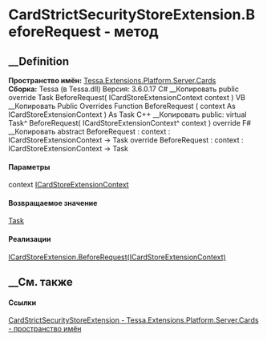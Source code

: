 # CardStrictSecurityStoreExtension.BeforeRequest - метод
##  __Definition
 **Пространство имён:**
[Tessa.Extensions.Platform.Server.Cards](N_Tessa_Extensions_Platform_Server_Cards.htm)  
 **Сборка:** Tessa (в Tessa.dll) Версия: 3.6.0.17
C# __Копировать
     public override Task BeforeRequest(
    	ICardStoreExtensionContext context
    )
VB __Копировать
     Public Overrides Function BeforeRequest ( 
    	context As ICardStoreExtensionContext
    ) As Task
C++ __Копировать
     public:
    virtual Task^ BeforeRequest(
    	ICardStoreExtensionContext^ context
    ) override
F# __Копировать
     abstract BeforeRequest : 
            context : ICardStoreExtensionContext -> Task 
    override BeforeRequest : 
            context : ICardStoreExtensionContext -> Task 
#### Параметры
context
[ICardStoreExtensionContext](T_Tessa_Cards_Extensions_ICardStoreExtensionContext.htm)
#### Возвращаемое значение
[Task](https://learn.microsoft.com/dotnet/api/system.threading.tasks.task)
#### Реализации
[ICardStoreExtension.BeforeRequest(ICardStoreExtensionContext)](M_Tessa_Cards_Extensions_ICardStoreExtension_BeforeRequest.htm)  
##  __См. также
#### Ссылки
[CardStrictSecurityStoreExtension -
](T_Tessa_Extensions_Platform_Server_Cards_CardStrictSecurityStoreExtension.htm)
[Tessa.Extensions.Platform.Server.Cards - пространство
имён](N_Tessa_Extensions_Platform_Server_Cards.htm)

